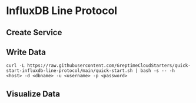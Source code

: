 # InfluxDB Line Protocol

## Create Service
<!--@include: ./create-service.md-->

## Write Data
<!--@include: ../../db-cloud-shared/quick-start/influxdb.md-->

```shell
curl -L https://raw.githubusercontent.com/GreptimeCloudStarters/quick-start-influxdb-line-protocol/main/quick-start.sh | bash -s -- -h <host> -d <dbname> -u <username> -p <password>
```

## Visualize Data
<!--@include: ./visualize-data.md-->
